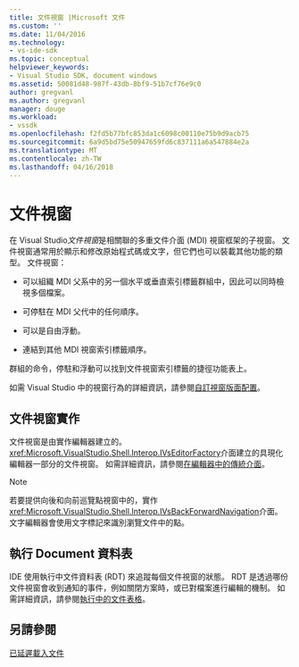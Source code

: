 ```yaml
---
title: 文件視窗 |Microsoft 文件
ms.custom: ''
ms.date: 11/04/2016
ms.technology:
- vs-ide-sdk
ms.topic: conceptual
helpviewer_keywords:
- Visual Studio SDK, document windows
ms.assetid: 50081d48-987f-43db-8bf9-51b7cf76e9c0
author: gregvanl
ms.author: gregvanl
manager: douge
ms.workload:
- vssdk
ms.openlocfilehash: f2fd5b77bfc853da1c6098c00110e75b9d9acb75
ms.sourcegitcommit: 6a9d5bd75e50947659fd6c837111a6a547884e2a
ms.translationtype: MT
ms.contentlocale: zh-TW
ms.lasthandoff: 04/16/2018
---
```

# <a name="document-windows"></a>文件視窗
在 Visual Studio*文件視窗*是相關聯的多重文件介面 (MDI) 視窗框架的子視窗。 文件視窗通常用於顯示和修改原始程式碼或文字，但它們也可以裝載其他功能的類型。 文件視窗：  
  
-   可以組織 MDI 父系中的另一個水平或垂直索引標籤群組中，因此可以同時檢視多個檔案。  
  
-   可停駐在 MDI 父代中的任何順序。  
  
-   可以是自由浮動。  
  
-   連結到其他 MDI 視窗索引標籤順序。  
  
 群組的命令，停駐和浮動可以找到文件視窗索引標籤的捷徑功能表上。  
  
 如需 Visual Studio 中的視窗行為的詳細資訊，請參閱[自訂視窗版面配置](../../ide/customizing-window-layouts-in-visual-studio.md)。  
  
## <a name="document-window-implementation"></a>文件視窗實作  
 文件視窗是由實作編輯器建立的。 <xref:Microsoft.VisualStudio.Shell.Interop.IVsEditorFactory>介面建立的具現化編輯器一部分的文件視窗。 如需詳細資訊，請參閱[在編輯器中的傳統介面](../../extensibility/legacy-interfaces-in-the-editor.md)。  
  
> [!NOTE]
>  若要提供向後和向前巡覽點視窗中的，實作<xref:Microsoft.VisualStudio.Shell.Interop.IVsBackForwardNavigation>介面。 文字編輯器會使用文字標記來識別瀏覽文件中的點。  
  
## <a name="the-running-document-table"></a>執行 Document 資料表  
 IDE 使用執行中文件資料表 (RDT) 來追蹤每個文件視窗的狀態。 RDT 是透過哪份文件視窗會收到通知的事件，例如關閉方案時，或已對檔案進行編輯的機制。 如需詳細資訊，請參閱[執行中的文件表格](../../extensibility/internals/running-document-table.md)。  
  
## <a name="see-also"></a>另請參閱  
 [已延遲載入文件](../../extensibility/internals/delayed-document-loading.md)